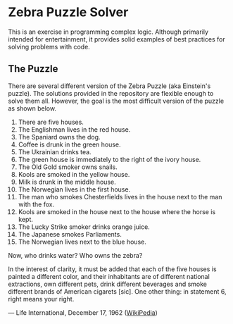 # Zebra Puzzle Solver

This is an exercise in programming complex logic. Although primarily intended for entertainment, it provides solid
examples of best practices for solving problems with code.

## The Puzzle

There are several different version of the Zebra Puzzle (aka Einstein's puzzle). The solutions provided in the
repository are flexible enough to solve them all. However, the goal is the most difficult version of the puzzle as
shown below.

1. There are five houses.
1. The Englishman lives in the red house.
1. The Spaniard owns the dog.
1. Coffee is drunk in the green house.
1. The Ukrainian drinks tea.
1. The green house is immediately to the right of the ivory house.
1. The Old Gold smoker owns snails.
1. Kools are smoked in the yellow house.
1. Milk is drunk in the middle house.
1. The Norwegian lives in the first house.
1. The man who smokes Chesterfields lives in the house next to the man with the fox.
1. Kools are smoked in the house next to the house where the horse is kept.
1. The Lucky Strike smoker drinks orange juice.
1. The Japanese smokes Parliaments.
1. The Norwegian lives next to the blue house.

Now, who drinks water? Who owns the zebra?

In the interest of clarity, it must be added that each of the five houses is painted a different color, and their
inhabitants are of different national extractions, own different pets, drink different beverages and smoke different
brands of American cigarets [sic]. One other thing: in statement 6, right means your right.

— Life International, December 17, 1962 ([WikiPedia](https://en.wikipedia.org/wiki/Zebra_Puzzle))
